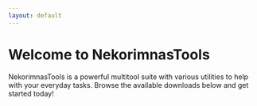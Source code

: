 ```yaml
---
layout: default
---
```


# Welcome to NekorimnasTools

NekorimnasTools is a powerful multitool suite with various utilities to help with your everyday tasks. Browse the available downloads below and get started today! 